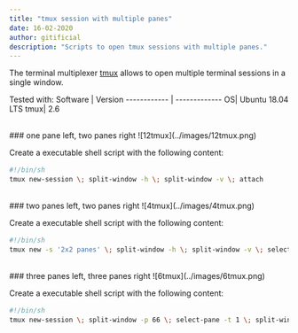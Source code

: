 ```yaml
---
title: "tmux session with multiple panes"
date: 16-02-2020
author: gitificial
description: "Scripts to open tmux sessions with multiple panes."
---
```


The terminal multiplexer [tmux](https://tmux.github.io) allows to open multiple terminal sessions in a single window. 

Tested with:
Software     | Version
------------ | -------------
OS| Ubuntu 18.04 LTS
tmux| 2.6

<br/>
### one pane left, two panes right
![12tmux](../images/12tmux.png)

Create a executable shell script with the following content:
```bash
#!/bin/sh
tmux new-session \; split-window -h \; split-window -v \; attach
```

<br/>
### two panes left, two panes right
![4tmux](../images/4tmux.png)

Create a executable shell script with the following content:
```bash
#!/bin/sh
tmux new -s '2x2 panes' \; split-window -h \; split-window -v \; select-pane -t 0 \; split-window -v \; attach
```


<br/>
### three panes left, three panes right
![6tmux](../images/6tmux.png)

Create a executable shell script with the following content:
```bash
#!/bin/sh
tmux new-session \; split-window -p 66 \; select-pane -t 1 \; split-window -v \; select-pane -t 0 \; split-window -h \; select-pane -t 2 \; split-window -h \; select-pane -t 4 \; split-window -h \; select-pane -t 0
```
